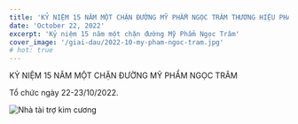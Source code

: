 ```yaml
---
title: 'KỶ NIỆM 15 NĂM MỘT CHẶN ĐƯỜNG MỸ PHẨM NGỌC TRÂM THƯƠNG HIỆU PHAPLAB'
date: 'October 22, 2022'
excerpt: 'Kỷ niệm 15 năm một chặn đường Mỹ Phẩm Ngọc Trâm'
cover_image: '/giai-dau/2022-10-my-pham-ngoc-tram.jpg'
# hot: true
---
```


KỶ NIỆM 15 NĂM MỘT CHẶN ĐƯỜNG MỸ PHẨM NGỌC TRÂM

Tổ chức ngày 22-23/10/2022.

![Nhà tài trợ kim cương](/giai-dau/2022-10-my-pham-ngoc-tram-dl.jpg)
